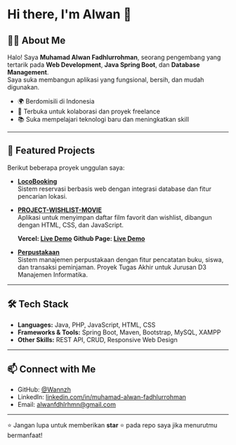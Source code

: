 # Hi there, I'm Alwan 👋

## 🧑‍💻 About Me
Halo! Saya **Muhamad Alwan Fadhlurrohman**, seorang pengembang yang tertarik pada **Web Development**, **Java Spring Boot**, dan **Database Management**.  
Saya suka membangun aplikasi yang fungsional, bersih, dan mudah digunakan.

- 🌍 Berdomisili di Indonesia  
- 💼 Terbuka untuk kolaborasi dan proyek freelance  
- 📚 Suka mempelajari teknologi baru dan meningkatkan skill

---

## 🚀 Featured Projects
Berikut beberapa proyek unggulan saya:

- **[LocoBooking](https://github.com/Wannzh/LocoBooking)**  
  Sistem reservasi berbasis web dengan integrasi database dan fitur pencarian lokasi.

- **[PROJECT-WISHLIST-MOVIE](https://github.com/Wannzh/PROJECT-WISHLIST-MOVIE)**  
  Aplikasi untuk menyimpan daftar film favorit dan wishlist, dibangun dengan HTML, CSS, dan JavaScript.

  **Vercel: [Live Demo](https://project-list-movie.vercel.app/)**
  **Github Page: [Live Demo](https://wannzh.github.io/PROJECT-WISHLIST-MOVIE/)**

- **[Perpustakaan](https://github.com/Wannzh/Perpustakaan)**  
  Sistem manajemen perpustakaan dengan fitur pencatatan buku, siswa, dan transaksi peminjaman.
  Proyek Tugas Akhir untuk Jurusan D3 Manajemen Informatika.

---

## 🛠 Tech Stack
- **Languages:** Java, PHP, JavaScript, HTML, CSS  
- **Frameworks & Tools:** Spring Boot, Maven, Bootstrap, MySQL, XAMPP  
- **Other Skills:** REST API, CRUD, Responsive Web Design

---

## 📫 Connect with Me
- GitHub: [@Wannzh](https://github.com/Wannzh)  
- LinkedIn: [linkedin.com/in/muhamad-alwan-fadhlurrohman](https://www.linkedin.com/feed/?trk=guest_homepage-basic_google-one-tap-submit)  
- Email: alwanfdhlrhmn@gmail.com

---

⭐ Jangan lupa untuk memberikan **star** ⭐ pada repo saya jika menurutmu bermanfaat!
